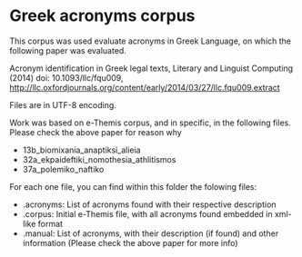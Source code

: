 Greek acronyms corpus
==================

This corpus was used evaluate acronyms in Greek Language, on which the following paper was evaluated.

Acronym identification in Greek legal texts, Literary and Linguist Computing (2014) doi: 10.1093/llc/fqu009, http://llc.oxfordjournals.org/content/early/2014/03/27/llc.fqu009.extract

Files are in UTF-8 encoding.

Work was based on e-Themis corpus, and in specific, in the following files. Please check the above paper for reason why
* 13b_biomixania_anaptiksi_alieia
* 32a_ekpaideftiki_nomothesia_athlitismos
* 37a_polemiko_naftiko

For each one file, you can find within this folder the folowing files:

* .acronyms: List of acronyms found with their respective description
* .corpus: Initial e-Themis file, with all acronyms found embedded in xml-like format
* .manual: List of acronyms, with their description (if found) and other information (Please check the above paper for more info)

